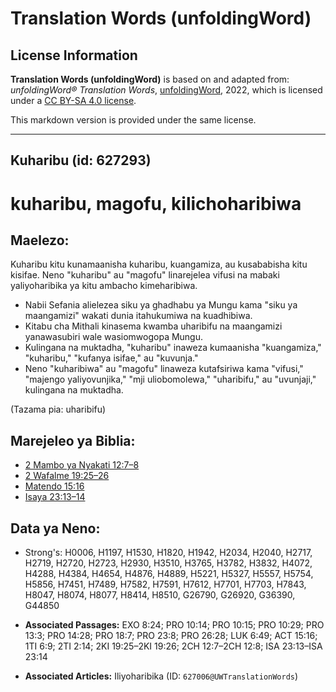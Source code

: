 # Translation Words (unfoldingWord)

## License Information

**Translation Words (unfoldingWord)** is based on and adapted from: _unfoldingWord® Translation Words_, [unfoldingWord](https://unfoldingword.org/utw), 2022, which is licensed under a [CC BY-SA 4.0 license](https://creativecommons.org/licenses/by-sa/4.0/legalcode.en).

This markdown version is provided under the same license.



--------------------------------

## Kuharibu (id: 627293)

kuharibu, magofu, kilichoharibiwa
=================================

Maelezo:
--------

Kuharibu kitu kunamaanisha kuharibu, kuangamiza, au kusababisha kitu kisifae. Neno "kuharibu" au "magofu" linarejelea vifusi na mabaki yaliyoharibika ya kitu ambacho kimeharibiwa.

* Nabii Sefania alielezea siku ya ghadhabu ya Mungu kama "siku ya maangamizi" wakati dunia itahukumiwa na kuadhibiwa.
* Kitabu cha Mithali kinasema kwamba uharibifu na maangamizi yanawasubiri wale wasiomwogopa Mungu.
* Kulingana na muktadha, "kuharibu" inaweza kumaanisha "kuangamiza," "kuharibu," "kufanya isifae," au "kuvunja."
* Neno "kuharibiwa" au "magofu" linaweza kutafsiriwa kama "vifusi," "majengo yaliyovunjika," "mji uliobomolewa," "uharibifu," au "uvunjaji," kulingana na muktadha.

(Tazama pia: uharibifu)

Marejeleo ya Biblia:
--------------------

* [2 Mambo ya Nyakati 12:7–8](https://ref.ly/2Chr12:7-2Chr12:8)
* [2 Wafalme 19:25–26](https://ref.ly/2Kgs19:25-2Kgs19:26)
* [Matendo 15:16](https://ref.ly/Acts15:16)
* [Isaya 23:13–14](https://ref.ly/Isa23:13-Isa23:14)

Data ya Neno:
-------------

* Strong's: H0006, H1197, H1530, H1820, H1942, H2034, H2040, H2717, H2719, H2720, H2723, H2930, H3510, H3765, H3782, H3832, H4072, H4288, H4384, H4654, H4876, H4889, H5221, H5327, H5557, H5754, H5856, H7451, H7489, H7582, H7591, H7612, H7701, H7703, H7843, H8047, H8074, H8077, H8414, H8510, G26790, G26920, G36390, G44850

* **Associated Passages:** EXO 8:24; PRO 10:14; PRO 10:15; PRO 10:29; PRO 13:3; PRO 14:28; PRO 18:7; PRO 23:8; PRO 26:28; LUK 6:49; ACT 15:16; 1TI 6:9; 2TI 2:14; 2KI 19:25–2KI 19:26; 2CH 12:7–2CH 12:8; ISA 23:13–ISA 23:14
* **Associated Articles:** Iliyoharibika (ID: `627006@UWTranslationWords`)

